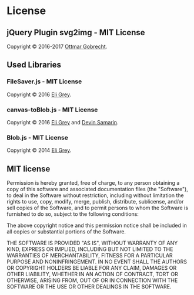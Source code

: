 # License

## jQuery Plugin svg2img - MIT License
Copyright © 2016-2017 [Ottmar Gobrecht][1].

## Used Libraries

### FileSaver.js - MIT License
Copyright © 2016 [Eli Grey][2].

### canvas-toBlob.js - MIT License
Copyright © 2016 [Eli Grey][2] and [Devin Samarin][3].

### Blob.js - MIT License
Copyright © 2014 [Eli Grey][2].

## MIT license

Permission is hereby granted, free of charge, to any person obtaining a copy of this software and associated documentation files (the "Software"), to deal in the Software without restriction, including without limitation the rights to use, copy, modify, merge, publish, distribute, sublicense, and/or sell copies of the Software, and to permit persons to whom the Software is furnished to do so, subject to the following conditions:

The above copyright notice and this permission notice shall be included in all copies or substantial portions of the Software.

THE SOFTWARE IS PROVIDED "AS IS", WITHOUT WARRANTY OF ANY KIND, EXPRESS OR IMPLIED, INCLUDING BUT NOT LIMITED TO THE WARRANTIES OF MERCHANTABILITY, FITNESS FOR A PARTICULAR PURPOSE AND NONINFRINGEMENT. IN NO EVENT SHALL THE AUTHORS OR COPYRIGHT HOLDERS BE LIABLE FOR ANY CLAIM, DAMAGES OR OTHER LIABILITY, WHETHER IN AN ACTION OF CONTRACT, TORT OR OTHERWISE, ARISING FROM, OUT OF OR IN CONNECTION WITH THE SOFTWARE OR THE USE OR OTHER DEALINGS IN THE SOFTWARE.


[1]: https://github.com/ogobrecht  
[2]: http://eligrey.com
[3]: https://github.com/dsamarin  
